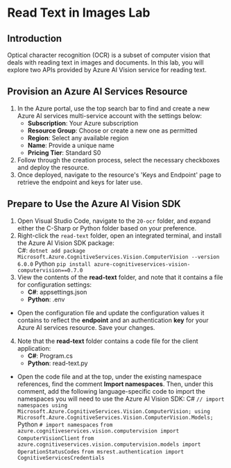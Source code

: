 # Read Text in Images Lab

## Introduction
Optical character recognition (OCR) is a subset of computer vision that deals with reading text in images and documents. In this lab, you will explore two APIs provided by Azure AI Vision service for reading text.

## Provision an Azure AI Services Resource
1. In the Azure portal, use the top search bar to find and create a new Azure AI services multi-service account with the settings below:
	- **Subscription**: Your Azure subscription
	- **Resource Group**: Choose or create a new one as permitted
	- **Region**: Select any available region
	- **Name**: Provide a unique name
	- **Pricing Tier**: Standard S0
1. Follow through the creation process, select the necessary checkboxes and deploy the resource.
2. Once deployed, navigate to the resource's 'Keys and Endpoint' page to retrieve the endpoint and keys for later use.

## Prepare to Use the Azure AI Vision SDK
1. Open Visual Studio Code, navigate to the `20-ocr` folder, and expand either the C-Sharp or Python folder based on your preference.
2. Right-click the `read-text` folder, open an integrated terminal, and install the Azure AI Vision SDK package:  
C#:
```dotnet add package Microsoft.Azure.CognitiveServices.Vision.ComputerVision --version 6.0.0```
Python
```pip install azure-cognitiveservices-vision-computervision==0.7.0```
3. View the contents of the **read-text** folder, and note that it contains a file for configuration settings:
	- **C#**: appsettings.json
	- **Python**: .env
- Open the configuration file and update the configuration values it contains to reflect the **endpoint** and an authentication **key** for your Azure AI services resource. Save your changes.
4. Note that the **read-text** folder contains a code file for the client application:
	- **C#**: Program.cs
	- **Python**: read-text.py
- Open the code file and at the top, under the existing namespace references, find the comment **Import namespaces**. Then, under this comment, add the following language-specific code to import the namespaces you will need to use the Azure AI Vision SDK:
C#
```// import namespaces using Microsoft.Azure.CognitiveServices.Vision.ComputerVision; using Microsoft.Azure.CognitiveServices.Vision.ComputerVision.Models;```
Python
```# import namespaces```
```from azure.cognitiveservices.vision.computervision import ComputerVisionClient``` 
```from azure.cognitiveservices.vision.computervision.models import OperationStatusCodes```
```from msrest.authentication import CognitiveServicesCredentials```

